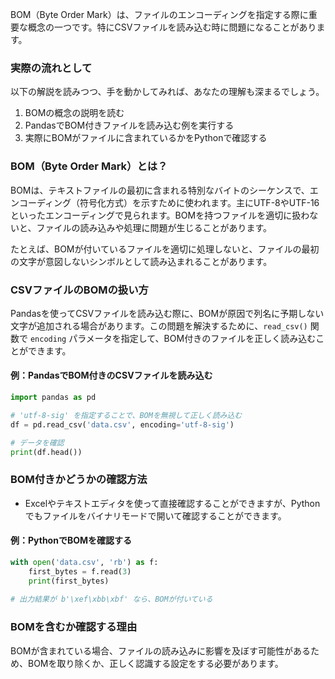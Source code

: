 BOM（Byte Order Mark）は、ファイルのエンコーディングを指定する際に重要な概念の一つです。特にCSVファイルを読み込む時に問題になることがあります。

### 実際の流れとして
以下の解説を読みつつ、手を動かしてみれば、あなたの理解も深まるでしょう。

1. BOMの概念の説明を読む
2. PandasでBOM付きファイルを読み込む例を実行する
3. 実際にBOMがファイルに含まれているかをPythonで確認する



### BOM（Byte Order Mark）とは？
BOMは、テキストファイルの最初に含まれる特別なバイトのシーケンスで、エンコーディング（符号化方式）を示すために使われます。主にUTF-8やUTF-16といったエンコーディングで見られます。BOMを持つファイルを適切に扱わないと、ファイルの読み込みや処理に問題が生じることがあります。

たとえば、BOMが付いているファイルを適切に処理しないと、ファイルの最初の文字が意図しないシンボルとして読み込まれることがあります。

### CSVファイルのBOMの扱い方
Pandasを使ってCSVファイルを読み込む際に、BOMが原因で列名に予期しない文字が追加される場合があります。この問題を解決するために、`read_csv()` 関数で `encoding` パラメータを指定して、BOM付きのファイルを正しく読み込むことができます。

#### 例：PandasでBOM付きのCSVファイルを読み込む
```python
import pandas as pd

# 'utf-8-sig' を指定することで、BOMを無視して正しく読み込む
df = pd.read_csv('data.csv', encoding='utf-8-sig')

# データを確認
print(df.head())
```

### BOM付きかどうかの確認方法
- Excelやテキストエディタを使って直接確認することができますが、Pythonでもファイルをバイナリモードで開いて確認することができます。
  
#### 例：PythonでBOMを確認する
```python
with open('data.csv', 'rb') as f:
    first_bytes = f.read(3)
    print(first_bytes)
    
# 出力結果が b'\xef\xbb\xbf' なら、BOMが付いている
```

### BOMを含むか確認する理由
BOMが含まれている場合、ファイルの読み込みに影響を及ぼす可能性があるため、BOMを取り除くか、正しく認識する設定をする必要があります。

